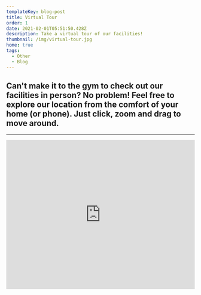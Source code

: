 ```yaml
---
templateKey: blog-post
title: Virtual Tour
order: 1
date: 2021-02-01T05:51:50.428Z
description: Take a virtual tour of our facilities!
thumbnail: /img/virtual-tour.jpg
home: true
tags:
  - Other
  - Blog
---
```




## Can't make it to the gym to check out our facilities in person? No problem! Feel free to explore our location from the comfort of your home (or phone). Just click, zoom and drag to move around.




---





<iframe width="100%" height="400" src="https://tour.metareal.com/apps/player?asset=31e6f748-70d1-414b-9653-8d6026ad491e" frameborder="0" allow="xr-spatial-tracking; accelerometer; magnetometer; gyroscope" allowvr="yes" allowfullscreen="yes"></iframe>
